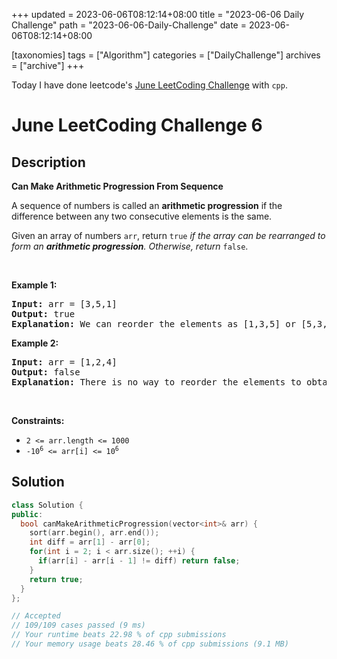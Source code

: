 +++
updated = 2023-06-06T08:12:14+08:00
title = "2023-06-06 Daily Challenge"
path = "2023-06-06-Daily-Challenge"
date = 2023-06-06T08:12:14+08:00

[taxonomies]
tags = ["Algorithm"]
categories = ["DailyChallenge"]
archives = ["archive"]
+++

Today I have done leetcode's [June LeetCoding Challenge](https://leetcode.com/problems/can-make-arithmetic-progression-from-sequence/) with `cpp`.

<!-- more -->

# June LeetCoding Challenge 6

## Description

**Can Make Arithmetic Progression From Sequence**

<p>A sequence of numbers is called an <strong>arithmetic progression</strong> if the difference between any two consecutive elements is the same.</p>

<p>Given an array of numbers <code>arr</code>, return <code>true</code> <em>if the array can be rearranged to form an <strong>arithmetic progression</strong>. Otherwise, return</em> <code>false</code>.</p>

<p>&nbsp;</p>
<p><strong class="example">Example 1:</strong></p>

<pre>
<strong>Input:</strong> arr = [3,5,1]
<strong>Output:</strong> true
<strong>Explanation: </strong>We can reorder the elements as [1,3,5] or [5,3,1] with differences 2 and -2 respectively, between each consecutive elements.
</pre>

<p><strong class="example">Example 2:</strong></p>

<pre>
<strong>Input:</strong> arr = [1,2,4]
<strong>Output:</strong> false
<strong>Explanation: </strong>There is no way to reorder the elements to obtain an arithmetic progression.
</pre>

<p>&nbsp;</p>
<p><strong>Constraints:</strong></p>

<ul>
	<li><code>2 &lt;= arr.length &lt;= 1000</code></li>
	<li><code>-10<sup>6</sup> &lt;= arr[i] &lt;= 10<sup>6</sup></code></li>
</ul>


## Solution

``` cpp
class Solution {
public:
  bool canMakeArithmeticProgression(vector<int>& arr) {
    sort(arr.begin(), arr.end());
    int diff = arr[1] - arr[0];
    for(int i = 2; i < arr.size(); ++i) {
      if(arr[i] - arr[i - 1] != diff) return false;
    }
    return true;
  }
};

// Accepted
// 109/109 cases passed (9 ms)
// Your runtime beats 22.98 % of cpp submissions
// Your memory usage beats 28.46 % of cpp submissions (9.1 MB)
```
